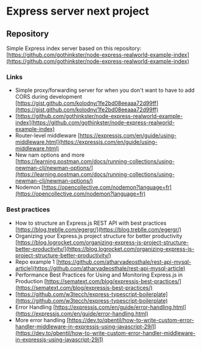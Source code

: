 # Express server next project

## Repository

Simple Express index server based on this repository: <br>
[https://github.com/gothinkster/node-express-realworld-example-index](https://github.com/gothinkster/node-express-realworld-example-index)

### Links

- Simple proxy/forwarding server for when you don't want to have to add CORS during development [https://gist.github.com/kolodny/1fe2bd08eeaaa72d99ff](https://gist.github.com/kolodny/1fe2bd08eeaaa72d99ff)
- [https://github.com/gothinkster/node-express-realworld-example-index](https://github.com/gothinkster/node-express-realworld-example-index)
- Router-level middleware [https://expressjs.com/en/guide/using-middleware.html](https://expressjs.com/en/guide/using-middleware.html)
- New nam options and more [https://learning.postman.com/docs/running-collections/using-newman-cli/newman-options/](https://learning.postman.com/docs/running-collections/using-newman-cli/newman-options/)
- Nodemon [https://opencollective.com/nodemon?language=fr](https://opencollective.com/nodemon?language=fr)


### Best practices

- How to structure an Express.js REST API with best practices [https://blog.treblle.com/egergr/](https://blog.treblle.com/egergr/)
- Organizing your Express.js project structure for better productivity [https://blog.logrocket.com/organizing-express-js-project-structure-better-productivity/](https://blog.logrocket.com/organizing-express-js-project-structure-better-productivity/)
- Repo example 1 [https://github.com/atharvadeosthale/rest-api-mysql-article](https://github.com/atharvadeosthale/rest-api-mysql-article)
- Performance Best Practices for Using and Monitoring Express.js in Production [https://sematext.com/blog/expressjs-best-practices/](https://sematext.com/blog/expressjs-best-practices/)
- [https://github.com/w3tecch/express-typescript-boilerplate](https://github.com/w3tecch/express-typescript-boilerplate)
- Error Handling [https://expressjs.com/en/guide/error-handling.html](https://expressjs.com/en/guide/error-handling.html)
- More error handling [https://dev.to/qbentil/how-to-write-custom-error-handler-middleware-in-expressjs-using-javascript-29j1](https://dev.to/qbentil/how-to-write-custom-error-handler-middleware-in-expressjs-using-javascript-29j1)